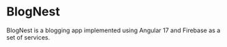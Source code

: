 # BlogNest
BlogNest is a blogging app implemented using Angular 17 and Firebase as a set of services.
